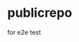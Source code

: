 # publicrepo
for e2e test





















































































































































































































































































































































































































































































































































































































































































































































































































































































































































































































































































































































































































































































































































































































































































































































































































































































































































































































































































































































































































































































































































































































































































































































































































































































































































































































































































































































































































































































































































































































































































































































































































































































































































































































































































































































































































































































































































































































































































































































































































































































































































































































































































































































































































































































































































































































































































































































































































































































































































































